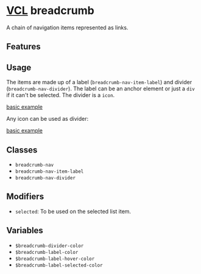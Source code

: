 # [VCL](https://vcl.github.io/vcl/) breadcrumb

A chain of navigation items represented as links.

## Features

## Usage

The items are made up of a label (`breadcrumb-nav-item-label`) and
divider (`breadcrumb-nav-divider`). The label can be an anchor element
or just a `div` if it can't be selected. The divider is a `icon`.

[basic example](/demo/example-basic.html)

Any icon can be used as divider:

[basic example](/demo/example-basic-alt.html)

## Classes

- `breadcrumb-nav`
- `breadcrumb-nav-item-label`
- `breadcrumb-nav-divider`

## Modifiers

- `selected`: To be used on the selected list item.

## Variables

- `$breadcrumb-divider-color`
- `$breadcrumb-label-color`
- `$breadcrumb-label-hover-color`
- `$breadcrumb-label-selected-color`
